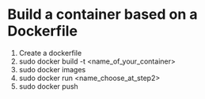 # Build a container based on a Dockerfile

1. Create a dockerfile
2. sudo docker build -t <name_of_your_container>
3. sudo docker images
4. sudo docker run <name_choose_at_step2>
5. sudo docker push
